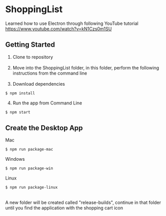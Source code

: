 # ShoppingList
Learned how to use Electron through following YouTube tutorial https://www.youtube.com/watch?v=kN1Czs0m1SU

## Getting Started
1. Clone to repository
<br><br>
2. Move into the ShoppingList folder, in this folder, perform the following instructions from the command line
<br><br>
3. Download dependencies
```sh
$ npm install
```

4. Run the app from Command Line
```sh
$ npm start
```

## Create the Desktop App
Mac
```sh
$ npm run package-mac
```
Windows
```sh
$ npm run package-win
```
Linux
```sh
$ npm run package-linux
```
<br>
A new folder will be created called "release-builds", continue in that folder until you find the application with the shopping cart icon 
